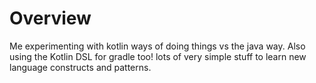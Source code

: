 # Overview
Me experimenting with kotlin ways of doing things vs the java way.  Also using the Kotlin DSL for gradle too!
lots of very simple stuff to learn new language constructs and patterns.
